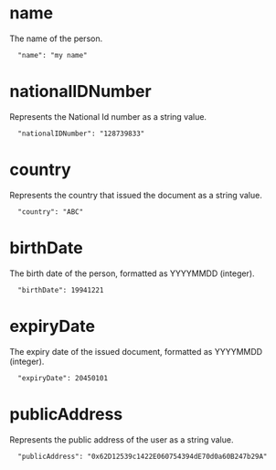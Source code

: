 # name

The name of the person.

```
  "name": "my name"
```

# nationalIDNumber

Represents the National Id number as a string value.

```
  "nationalIDNumber": "128739833"
```

# country

Represents the country that issued the document as a string value.

```
  "country": "ABC"
```

# birthDate

The birth date of the person, formatted as YYYYMMDD (integer).

```
  "birthDate": 19941221
```

# expiryDate

The expiry date of the issued document, formatted as YYYYMMDD (integer).

```
  "expiryDate": 20450101
```

# publicAddress

Represents the public address of the user as a string value.

```
  "publicAddress": "0x62D12539c1422E060754394dE70d0a60B247b29A"
```
